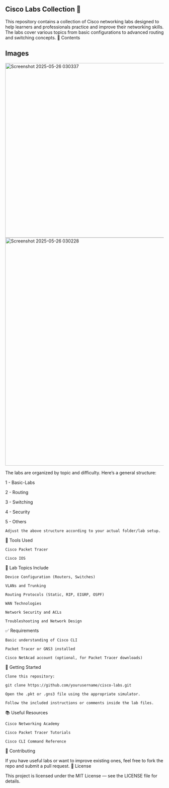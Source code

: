 ## Cisco Labs Collection 🔬

This repository contains a collection of Cisco networking labs designed to help learners and professionals practice and improve their networking skills. The labs cover various topics from basic configurations to advanced routing and switching concepts.
📁 Contents

## Images

<img width="553" alt="Screenshot 2025-05-26 030337" src="https://github.com/user-attachments/assets/c28a5a8e-dc48-4e43-938b-83a9e679f815" />

<img width="722" alt="Screenshot 2025-05-26 030228" src="https://github.com/user-attachments/assets/809a12be-1f88-46dc-9d24-6ba090f3ee6a" />



The labs are organized by topic and difficulty. Here’s a general structure:

1 - Basic-Labs
   
2 - Routing
  
3 - Switching
     
4 - Security
  
5 - Others
  

    Adjust the above structure according to your actual folder/lab setup.

🧰 Tools Used

    Cisco Packet Tracer

    Cisco IOS

🧪 Lab Topics Include

    Device Configuration (Routers, Switches)

    VLANs and Trunking

    Routing Protocols (Static, RIP, EIGRP, OSPF)

    WAN Technologies

    Network Security and ACLs

    Troubleshooting and Network Design

✅ Requirements

    Basic understanding of Cisco CLI

    Packet Tracer or GNS3 installed

    Cisco NetAcad account (optional, for Packet Tracer downloads)

🚀 Getting Started

    Clone this repository:

    git clone https://github.com/yourusername/cisco-labs.git

    Open the .pkt or .gns3 file using the appropriate simulator.

    Follow the included instructions or comments inside the lab files.

📚 Useful Resources

    Cisco Networking Academy

    Cisco Packet Tracer Tutorials

    Cisco CLI Command Reference

📩 Contributing

If you have useful labs or want to improve existing ones, feel free to fork the repo and submit a pull request.
📝 License

This project is licensed under the MIT License — see the LICENSE file for details.
